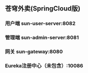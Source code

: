 ## 苍穹外卖(SpringCloud版)
### 用户端 sun-user-server:8082
### 管理端 sun-admin-server:8081
### 网关   sun-gateway:8080
### Eureka注册中心（未包含）:10086
